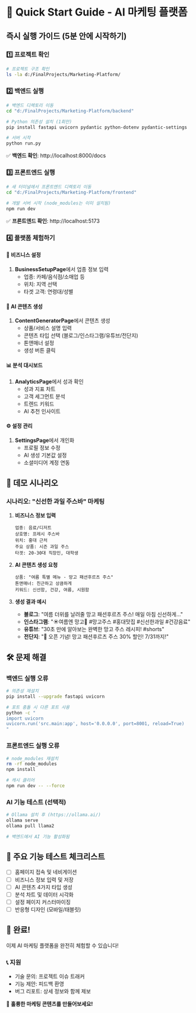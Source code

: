 # 🚀 Quick Start Guide - AI 마케팅 플랫폼

## 즉시 실행 가이드 (5분 안에 시작하기)

### 1️⃣ 프로젝트 확인
```bash
# 프로젝트 구조 확인
ls -la d:/FinalProjects/Marketing-Platform/
```

### 2️⃣ 백엔드 실행
```bash
# 백엔드 디렉토리 이동
cd "d:/FinalProjects/Marketing-Platform/backend"

# Python 의존성 설치 (1회만)
pip install fastapi uvicorn pydantic python-dotenv pydantic-settings

# 서버 시작
python run.py
```

✅ **백엔드 확인**: http://localhost:8000/docs

### 3️⃣ 프론트엔드 실행
```bash
# 새 터미널에서 프론트엔드 디렉토리 이동
cd "d:/FinalProjects/Marketing-Platform/frontend"

# 개발 서버 시작 (node_modules는 이미 설치됨)
npm run dev
```

✅ **프론트엔드 확인**: http://localhost:5173

### 4️⃣ 플랫폼 체험하기

#### 🏪 비즈니스 설정
1. **BusinessSetupPage**에서 업종 정보 입력
   - 업종: 카페/음식점/소매업 등
   - 위치: 지역 선택
   - 타겟 고객: 연령대/성별

#### 🤖 AI 콘텐츠 생성
1. **ContentGeneratorPage**에서 콘텐츠 생성
   - 상품/서비스 설명 입력
   - 콘텐츠 타입 선택 (블로그/인스타그램/유튜브/전단지)
   - 톤앤매너 설정
   - 생성 버튼 클릭

#### 📊 분석 대시보드
1. **AnalyticsPage**에서 성과 확인
   - 성과 지표 차트
   - 고객 세그먼트 분석
   - 트렌드 키워드
   - AI 추천 인사이트

#### ⚙️ 설정 관리
1. **SettingsPage**에서 개인화
   - 프로필 정보 수정
   - AI 생성 기본값 설정
   - 소셜미디어 계정 연동

## 🎯 데모 시나리오

### 시나리오: "신선한 과일 주스바" 마케팅

1. **비즈니스 정보 입력**
   ```
   업종: 음료/디저트
   상호명: 프레시 주스바
   위치: 홍대 근처
   주요 상품: 시즌 과일 주스
   타겟: 20-30대 직장인, 대학생
   ```

2. **AI 콘텐츠 생성 요청**
   ```
   상품: "여름 특별 메뉴 - 망고 패션후르츠 주스"
   톤앤매너: 친근하고 상큼하게
   키워드: 신선함, 건강, 여름, 시원함
   ```

3. **생성 결과 예시**
   - **블로그**: "여름 더위를 날려줄 망고 패션후르츠 주스! 매일 아침 신선하게..."
   - **인스타그램**: "☀️여름엔 망고🥭 #망고주스 #홍대맛집 #신선한과일 #건강음료"
   - **유튜브**: "30초 만에 알아보는 완벽한 망고 주스 레시피! #shorts"
   - **전단지**: "🎉 오픈 기념! 망고 패션후르츠 주스 30% 할인! 7/31까지!"

## 🛠️ 문제 해결

### 백엔드 실행 오류
```bash
# 의존성 재설치
pip install --upgrade fastapi uvicorn

# 포트 충돌 시 다른 포트 사용
python -c "
import uvicorn
uvicorn.run('src.main:app', host='0.0.0.0', port=8001, reload=True)
"
```

### 프론트엔드 실행 오류
```bash
# node_modules 재설치
rm -rf node_modules
npm install

# 캐시 클리어
npm run dev -- --force
```

### AI 기능 테스트 (선택적)
```bash
# Ollama 설치 후 (https://ollama.ai/)
ollama serve
ollama pull llama2

# 백엔드에서 AI 기능 활성화됨
```

## 📱 주요 기능 테스트 체크리스트

- [ ] 홈페이지 접속 및 네비게이션
- [ ] 비즈니스 정보 입력 및 저장
- [ ] AI 콘텐츠 4가지 타입 생성
- [ ] 분석 차트 및 데이터 시각화
- [ ] 설정 페이지 커스터마이징
- [ ] 반응형 디자인 (모바일/태블릿)

## 🎉 완료!

이제 AI 마케팅 플랫폼을 완전히 체험할 수 있습니다!

### 📞 지원
- 기술 문의: 프로젝트 이슈 트래커
- 기능 제안: 피드백 환영
- 버그 리포트: 상세 정보와 함께 제보

**🌟 훌륭한 마케팅 콘텐츠를 만들어보세요!**

